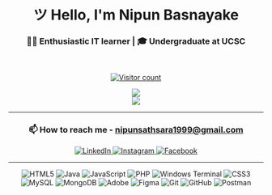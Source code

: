 <h1 align="center">ツ Hello, I'm Nipun Basnayake</h1>
<h3 align="center">👨‍💻 Enthusiastic IT learner | 🎓 Undergraduate at UCSC</h3>
<br>

<p align="center"> <a href="https://visitcount.itsvg.in"><img src="https://visitcount.itsvg.in/api?id=NipunBasnayake&icon=1&color=1" alt="Visitor count"></a></p>

<p align="center">
  <!--<img src="https://github-readme-stats.vercel.app/api?username=NipunBasnayake&theme=transparent&hide_border=false&include_all_commits=false&count_private=true" /><br/>-->
  <img src="https://github-readme-streak-stats.herokuapp.com/?user=NipunBasnayake&theme=transparent&hide_border=false" /><br/>
  <img src="https://github-readme-stats.vercel.app/api/top-langs/?username=NipunBasnayake&theme=transparent&hide_border=false&include_all_commits=false&count_private=true&layout=compact" />
</p>

<hr>

<h3 align="center">📫 How to reach me - <a href="mailto:nipunsathsara1999@gmail.com">nipunsathsara1999@gmail.com</a></h3>

<p align="center"">
    <a href="https://linkedin.com/in/nipunbasnayake">
        <img src="https://img.shields.io/badge/LinkedIn-%230077B5.svg?logo=linkedin&logoColor=white" alt="LinkedIn">
    </a>
    <a href="https://instagram.com/nipun__s">
        <img src="https://img.shields.io/badge/Instagram-%23E4405F.svg?logo=Instagram&logoColor=white" alt="Instagram">
    </a>
    <a href="https://facebook.com/nipun.s99">
        <img src="https://img.shields.io/badge/Facebook-%231877F2.svg?logo=Facebook&logoColor=white" alt="Facebook">
    </a>
</p>

<hr>

<p align="center">
    <img src="https://img.shields.io/badge/html5-%23E34F26.svg?style=for-the-badge&logo=html5&logoColor=white" alt="HTML5">
    <img src="https://img.shields.io/badge/java-%23ED8B00.svg?style=for-the-badge&logo=openjdk&logoColor=white" alt="Java">
    <img src="https://img.shields.io/badge/javascript-%23323330.svg?style=for-the-badge&logo=javascript&logoColor=%23F7DF1E" alt="JavaScript">
    <img src="https://img.shields.io/badge/php-%23777BB4.svg?style=for-the-badge&logo=php&logoColor=white" alt="PHP">
    <img src="https://img.shields.io/badge/Windows%20Terminal-%234D4D4D.svg?style=for-the-badge&logo=windows-terminal&logoColor=white" alt="Windows Terminal">
    <img src="https://img.shields.io/badge/css3-%231572B6.svg?style=for-the-badge&logo=css3&logoColor=white" alt="CSS3">
    <img src="https://img.shields.io/badge/mysql-4479A1.svg?style=for-the-badge&logo=mysql&logoColor=white" alt="MySQL">
    <img src="https://img.shields.io/badge/MongoDB-%234ea94b.svg?style=for-the-badge&logo=mongodb&logoColor=white" alt="MongoDB">
    <img src="https://img.shields.io/badge/adobe-%23FF0000.svg?style=for-the-badge&logo=adobe&logoColor=white" alt="Adobe">
    <img src="https://img.shields.io/badge/figma-%23F24E1E.svg?style=for-the-badge&logo=figma&logoColor=white" alt="Figma">
    <img src="https://img.shields.io/badge/git-%23F05033.svg?style=for-the-badge&logo=git&logoColor=white" alt="Git">
    <img src="https://img.shields.io/badge/github-%23121011.svg?style=for-the-badge&logo=github&logoColor=white" alt="GitHub">
    <img src="https://img.shields.io/badge/Postman-FF6C37?style=for-the-badge&logo=postman&logoColor=white" alt="Postman">
</p>






